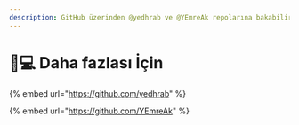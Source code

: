 ```yaml
---
description: GitHub üzerinden @yedhrab ve @YEmreAk repolarına bakabilirsiniz
---
```


# 👨💻 Daha fazlası İçin

{% embed url="https://github.com/yedhrab" %}

{% embed url="https://github.com/YEmreAk" %}
